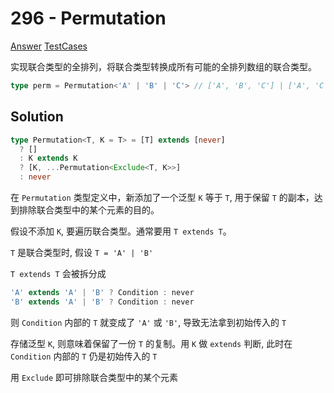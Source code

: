 # 296 - Permutation

[Answer](https://github.com/lybenson/ts-checker/blob/master/src/296-medium-permutation/template.ts) [TestCases](https://github.com/lybenson/ts-checker/blob/master/src/296-medium-permutation/test-cases.ts)

实现联合类型的全排列，将联合类型转换成所有可能的全排列数组的联合类型。

```typescript
type perm = Permutation<'A' | 'B' | 'C'> // ['A', 'B', 'C'] | ['A', 'C', 'B'] | ['B', 'A', 'C'] | ['B', 'C', 'A'] | ['C', 'A', 'B'] | ['C', 'B', 'A']
```

## Solution

```ts
type Permutation<T, K = T> = [T] extends [never]
  ? []
  : K extends K
  ? [K, ...Permutation<Exclude<T, K>>]
  : never
```

在 `Permutation` 类型定义中，新添加了一个泛型 `K` 等于 `T`, 用于保留 `T` 的副本，达到排除联合类型中的某个元素的目的。

假设不添加 `K`, 要遍历联合类型。通常要用 `T extends T`。

`T` 是联合类型时, 假设 `T = 'A' | 'B'`

`T extends T` 会被拆分成

```ts
'A' extends 'A' | 'B' ? Condition : never
'B' extends 'A' | 'B' ? Condition : never
```

则 `Condition` 内部的 `T` 就变成了 `'A'` 或 `'B'`, 导致无法拿到初始传入的 `T`

存储泛型 `K`, 则意味着保留了一份 `T` 的复制。用 `K` 做 `extends` 判断, 此时在 `Condition` 内部的 `T` 仍是初始传入的 `T`

用 `Exclude` 即可排除联合类型中的某个元素
